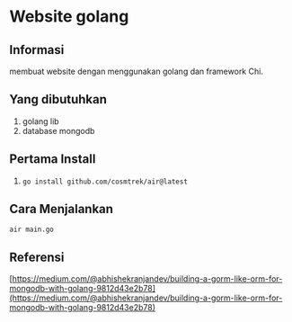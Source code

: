 # Website golang

## Informasi

membuat website dengan menggunakan golang dan framework Chi.

## Yang dibutuhkan

1. golang lib
2. database mongodb

## Pertama Install

1. `go install github.com/cosmtrek/air@latest`

## Cara Menjalankan

```
air main.go
```

## Referensi

[https://medium.com/@abhishekranjandev/building-a-gorm-like-orm-for-mongodb-with-golang-9812d43e2b78](https://medium.com/@abhishekranjandev/building-a-gorm-like-orm-for-mongodb-with-golang-9812d43e2b78)
